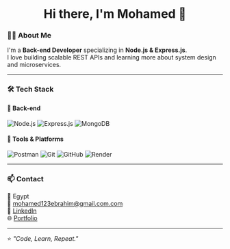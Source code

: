 <h1 align="center">Hi there, I'm Mohamed 👋</h1>

### 👨‍💻 About Me
I'm a **Back-end Developer** specializing in **Node.js & Express.js**.  
I love building scalable REST APIs and learning more about system design and microservices.

---

### 🛠️ Tech Stack
#### 🔹 Back-end
![Node.js](https://img.shields.io/badge/Node.js-43853D?style=for-the-badge&logo=node.js&logoColor=white)
![Express.js](https://img.shields.io/badge/Express.js-000000?style=for-the-badge&logo=express&logoColor=white)
![MongoDB](https://img.shields.io/badge/MongoDB-4EA94B?style=for-the-badge&logo=mongodb&logoColor=white)

#### 🔹 Tools & Platforms
![Postman](https://img.shields.io/badge/Postman-FF6C37?style=for-the-badge&logo=postman&logoColor=white)
![Git](https://img.shields.io/badge/Git-F05032?style=for-the-badge&logo=git&logoColor=white)
![GitHub](https://img.shields.io/badge/GitHub-181717?style=for-the-badge&logo=github&logoColor=white)
![Render](https://img.shields.io/badge/Render-46E3B7?style=for-the-badge&logo=render&logoColor=white)

---

### 📫 Contact
📍 Egypt  
📧 mohamed123ebrahim@gmail.com.com  
💼 [LinkedIn](https://www.linkedin.com/in/mohamed-ibrahim-95239b216)  
🌐 [Portfolio](https://github.com/Mo-Ibra10)

---

⭐️ *"Code, Learn, Repeat."*

